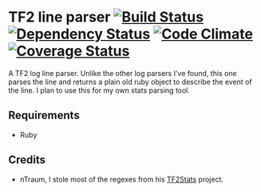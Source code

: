 # TF2 line parser [![Build Status](https://travis-ci.org/Arie/tf2_line_parser.png?branch=master)](http://travis-ci.org/Arie/tf2_line_parser) [![Dependency Status](https://gemnasium.com/Arie/tf2_line_parser.png)](https://gemnasium.com/Arie/tf2_line_parser) [![Code Climate](https://codeclimate.com/github/Arie/tf2_line_parser.png)](https://codeclimate.com/github/Arie/tf2_line_parser) [![Coverage Status](https://coveralls.io/repos/Arie/tf2_line_parser/badge.png?branch=master)](https://coveralls.io/r/Arie/tf2_line_parser)

A TF2 log line parser. Unlike the other log parsers I've found, this one parses the line and returns a plain old ruby object to describe the event of the line.
I plan to use this for my own stats parsing tool.

## Requirements
* Ruby

## Credits
* nTraum, I stole most of the regexes from his [TF2Stats](https://github.com/nTraum/tf2stats/) project.
